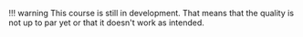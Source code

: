 !!! warning
    This course is still in development. That means that the quality is not up to par yet or that it doesn't work as intended.
